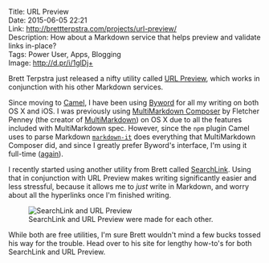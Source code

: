Title: URL Preview  
Date: 2015-06-05 22:21  
Link: http://brettterpstra.com/projects/url-preview/  
Description: How about a Markdown service that helps preview and validate links in-place?  
Tags: Power User, Apps, Blogging  
Image: http://d.pr/i/1glDj+  

Brett Terpstra just released a nifty utility called [URL Preview][1], which works in conjunction with his other Markdown services.

Since moving to [Camel][2], I have been using [Byword][3] for all my writing on both OS X and iOS. I was previously using [MultiMarkdown Composer][4] by Fletcher Penney (the creator of [MultiMarkdown][5]) on OS X due to all the features included with MultiMarkdown spec. However, since the `npm` plugin Camel uses to parse Markdown [`markdown-it`][6] does everything that MultiMarkdown Composer did, and since I greatly prefer Byword's interface, I'm using it full-time ([again][7]).

I recently started using another utility from Brett called [SearchLink][8]. Using that in conjunction with URL Preview makes writing significantly easier and less stressful, because it allows me to *just* write in Markdown, and worry about all the hyperlinks once I'm finished writing. 

<figure>
	<img src="http://d.pr/i/1glDj+" alt="SearchLink and URL Preview" title="SearchLink and URL Preview">
	<figcaption>SearchLink and URL Preview were made for each other.</figcaption>
</figure>

While both are free utilities, I'm sure Brett wouldn't mind a few bucks tossed his way for the trouble. Head over to his site for lengthy how-to's for both SearchLink and URL Preview.

[1]: http://brettterpstra.com/projects/url-preview/ "Brett's project page for URL Preview"
[2]: /2015/6/1/introducing-theoveranalyzed-30 "My post introducing TheOverAnalyzed 3.0"
[3]: https://itunes.apple.com/us/app/byword/id420212497?at=1l3vx9s "Byword on the App Store"
[4]: https://itunes.apple.com/us/app/multimarkdown-composer-2/id593294811?at=1l3vx9s "MultiMarkdown Composer 2 on the Mac App Store"
[5]: http://fletcherpenney.net/multimarkdown/ "Fletcher Penney's site about MultiMarkdown"
[6]: https://www.npmjs.com/package/markdown-it "npmjs page for `markdown-it`"
[7]: /2015/3/4/byword-multimarkdown-composer-and-more "My thoughts on using Byword and MultiMarkdown Composer"
[8]: http://brettterpstra.com/projects/searchlink/ "Brett's project page for SearchLink"
